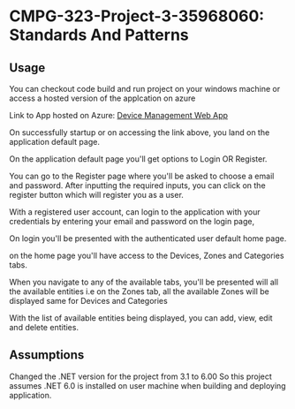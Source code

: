 # CMPG-323-Project-3-35968060: Standards And Patterns

## Usage

You can checkout code build and run project on your windows machine or access a hosted version of the applcation on azure

Link to App hosted on Azure: <a href="https://devicemanagementwebapp-dev.azurewebsites.net/" target="_blank">Device Management Web App<a>

On successfully startup or on accessing the link above, you land on the application default page.
  
On the application default page you'll get options to Login OR Register.
  
You can go to the Register page where you'll be asked to choose a email and password. After inputting the required inputs, you can click on the register button which will register you as a user.

With a registered user account, can login to the application with your credentials by entering your email and password on the login page, 

On login you'll be presented with the authenticated user default home page.

on the home page you'll have access to the Devices, Zones and Categories tabs.

When you navigate to any of the available tabs, you'll be presented will all the available entities 
i.e on the Zones tab, all the available Zones will be displayed same for Devices and Categories

With the list of available entities being displayed, you can add, view, edit and delete entities.




## Assumptions
Changed the .NET version for the project from 3.1 to 6.00
So this project assumes .NET 6.0 is installed on user machine when building and deploying application.
